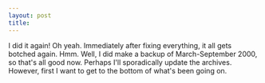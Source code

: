 ```yaml
---
layout: post
title: 
---
```


I did it again! Oh yeah. Immediately after fixing everything, it all gets botched again. Hmm. Well, I did make a backup of March-September 2000, so that's all good now. Perhaps I'll sporadically update the archives. However, first I want to get to the bottom of what's been going on.
